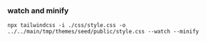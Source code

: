 ### watch and minify
    npx tailwindcss -i ./css/style.css -o ../../main/tmp/themes/seed/public/style.css --watch --minify